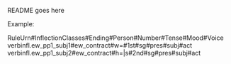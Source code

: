 README goes here


Example:

RuleUrn#InflectionClasses#Ending#Person#Number#Tense#Mood#Voice
verbinfl.ew_pp1_subj1#ew_contract#w=#1st#sg#pres#subj#act
verbinfl.ew_pp1_subj2#ew_contract#h=|s#2nd#sg#pres#subj#act
